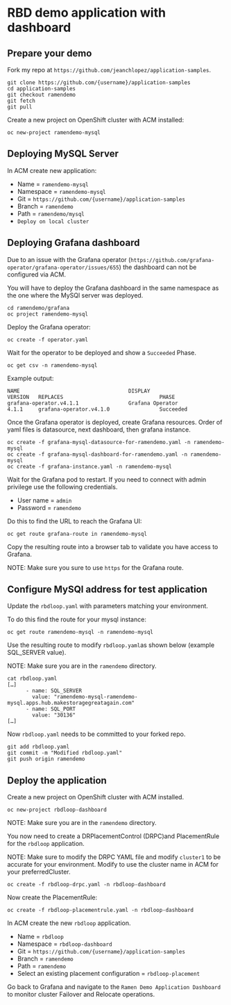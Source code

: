 # RBD demo application with dashboard

## Prepare your demo
Fork my repo at `https://github.com/jeanchlopez/application-samples`.

```
git clone https://github.com/{username}/application-samples
cd application-samples
git checkout ramendemo
git fetch
git pull
```
Create a new project on OpenShift cluster with ACM installed:

```
oc new-project ramendemo-mysql
```

## Deploying MySQL Server

In ACM create new application:

- Name = `ramendemo-mysql`
- Namespace = `ramendemo-mysql`
- Git = `https://github.com/{username}/application-samples`
- Branch = `ramendemo`
- Path = `ramendemo/mysql`
- `Deploy on local cluster`

## Deploying Grafana dashboard

Due to an issue with the Grafana operator (`https://github.com/grafana-operator/grafana-operator/issues/655`)
the dashboard can not be configured via ACM.

You will have to deploy the Grafana dashboard in the same namespace as the one where the MySQl server was deployed.
```
cd ramendemo/grafana
oc project ramendemo-mysql
```

Deploy the Grafana operator:

```
oc create -f operator.yaml
```

Wait for the operator to be deployed and show a `Succeeded` Phase.

```
oc get csv -n ramendemo-mysql
```

Example output:

```
NAME                                   DISPLAY                         VERSION   REPLACES                               PHASE
grafana-operator.v4.1.1                Grafana Operator                4.1.1     grafana-operator.v4.1.0                Succeeded
```

Once the Grafana operator is deployed, create Grafana resources. Order of yaml files is datasource, next dashboard, then grafana instance.

```
oc create -f grafana-mysql-datasource-for-ramendemo.yaml -n ramendemo-mysql
oc create -f grafana-mysql-dashboard-for-ramendemo.yaml -n ramendemo-mysql
oc create -f grafana-instance.yaml -n ramendemo-mysql
```

Wait for the Grafana pod to restart. If you need to connect with admin privilege use the following credentials.

- User name = `admin`
- Password = `ramendemo`

Do this to find the URL to reach the Grafana UI:

```
oc get route grafana-route in ramendemo-mysql
```

Copy the resulting route into a browser tab to validate you have access to Grafana.

NOTE:  Make sure you sure to use `https` for the Grafana route.

## Configure MySQl address for test application

Update the `rbdloop.yaml` with parameters matching your environment.

To do this find the route for your mysql instance:

```
oc get route ramendemo-mysql -n ramendemo-mysql
```
Use the resulting route to modify `rbdloop.yaml`as shown below (example SQL_SERVER value).

NOTE: Make sure you are in the `ramendemo` directory.

```
cat rbdloop.yaml
[…]
      - name: SQL_SERVER
        value: "ramendemo-mysql-ramendemo-mysql.apps.hub.makestoragegreatagain.com"
      - name: SQL_PORT
        value: "30136"
[…]
```
Now `rbdloop.yaml` needs to be committed to your forked repo.

```
git add rbdloop.yaml
git commit -m "Modified rbdloop.yaml"
git push origin ramendemo
```

## Deploy the application

Create a new project on OpenShift cluster with ACM installed.

```
oc new-project rbdloop-dashboard
```
NOTE: Make sure you are in the `ramendemo` directory.

You now need to create a DRPlacementControl (DRPC)and PlacementRule for the `rbdloop` application.

NOTE: Make sure to modify the DRPC YAML file and modify `cluster1` to be accurate for your environment. Modify to use the cluster name in ACM for your preferredCluster. 

```
oc create -f rbdloop-drpc.yaml -n rbdloop-dashboard
```

Now create the PlacementRule:

```
oc create -f rbdloop-placementrule.yaml -n rbdloop-dashboard
```

In ACM create the new `rbdloop` application.

- Name = `rbdloop`
- Namespace = `rbdloop-dashboard`
- Git = `https://github.com/{username}/application-samples`
- Branch = `ramendemo`
- Path = `ramendemo`
- Select an existing placement configuration = `rbdloop-placement`

Go back to Grafana and navigate to the `Ramen Demo Application Dashboard` to monitor cluster Failover and Relocate operations.
